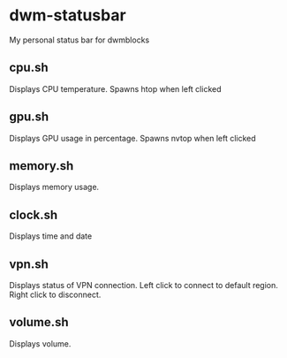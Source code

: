 # dwm-statusbar

My personal status bar for dwmblocks

## cpu.sh

Displays CPU temperature. Spawns htop when left clicked

## gpu.sh

Displays GPU usage in percentage. Spawns nvtop when left clicked

## memory.sh

Displays memory usage.

## clock.sh

Displays time and date

## vpn.sh

Displays status of VPN connection. Left click to connect to default region. Right click to disconnect.

## volume.sh

Displays volume.
